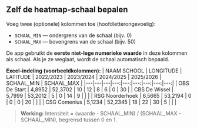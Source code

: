 
## Zelf de heatmap-schaal bepalen
Voeg twee (optionele) kolommen toe (hoofdletterongevoelig):
- `SCHAAL_MIN` — ondergrens van de schaal (bijv. 0)
- `SCHAAL_MAX` — bovengrens van de schaal (bijv. 50)

De app gebruikt de **eerste niet-lege numerieke waarde** in deze kolommen als schaal. Als je ze weglaat, wordt de schaal automatisch bepaald.

**Excel-indeling (voorbeeldkolommen):**
| NAAM SCHOOL | LONGITUDE | LATITUDE | 2022/2023 | 2023/2024 | 2024/2025 | 2025/2026 | SCHAAL_MIN | SCHAAL_MAX |
|---|---|---|---:|---:|---:|---:|---:|---:|
| OBS De Start | 4,8952 | 52,3702 | 10 | 12 | 8  | 6  | 0 | 30 |
| CBS De Wissel | 5,7999 | 53,2012 | 5  | 0  | 14 | 9  |   |    |
| RSG Noorderhoek | 6,5665 | 53,2194 | 0  | 0  | 0  | 20 |   |    |
| CSG Comenius | 5,1234 | 52,2345 | 18 | 22 | 30 | 5  |   |    |

> **Werking:** Intensiteit = (waarde - SCHAAL_MIN) / (SCHAAL_MAX - SCHAAL_MIN), begrensd tussen 0 en 1.
